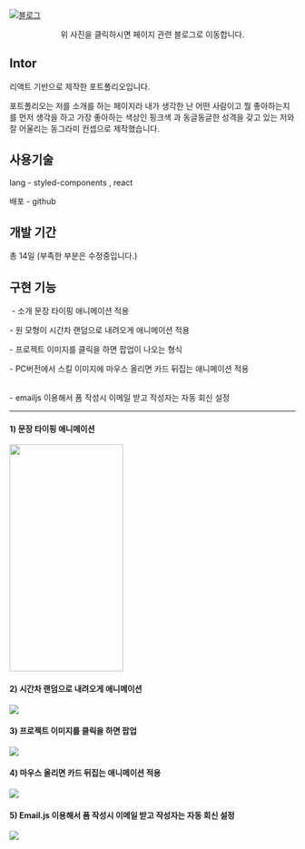 
[![블로그](https://github.com/josoyean/soyeon-portfolio/assets/31685570/1283ee32-2fce-44c7-b9d9-15efbb563b18)](https://saltsoyeon.tistory.com/52)

<div align=center>
  
  위 사진을 클릭하시면 페이지 관련 블로그로 이동합니다.
</div>



## **Intor**

리액트 기반으로 제작한 포트폴리오입니다.

포트폴리오는 저를 소개를 하는 페이지라 내가 생각한 난 어떤 사람이고 뭘 좋아하는지를 먼저 생각을 하고 가장 좋아하는 색상인 핑크색 과 동글동글한 성격을 갖고 있는 저와 잘 어울리는 동그라미 컨셉으로 제작했습니다.

## **사용기술**

lang - styled-components , react

배포 - github

## **개발 기간**

총 14일 (부족한 부분은 수정중입니다.)

## **구현 기능**

 - 소개 문장 타이핑 애니메이션 적용

\- 원 모형이 시간차 랜덤으로 내려오게 애니메이션 적용

\- 프로젝트 이미지를 클릭을 하면 팝업이 나오는 형식

\- PC버전에서 스킬 이미지에 마우스 올리면 카드 뒤집는 애니메이션 적용  
  

\- emailjs 이용해서 폼 작성시 이메일 받고 작성자는 자동 회신 설정

---

#### 1) 문장 타이핑 애니메이션

<img src='https://github.com/josoyean/soyeon-portfolio/assets/31685570/9994f576-4420-4c49-91b2-4a15de9a3c9d' width="200" height="400" />



#### 2) 시간차 랜덤으로 내려오게 애니메이션

<img src='https://github.com/josoyean/soyeon-portfolio/assets/31685570/7da27c4a-a286-4c89-9ee4-f3d82dd57803' />


#### 3) 프로젝트 이미지를 클릭을 하면 팝업

<img src='https://github.com/josoyean/soyeon-portfolio/assets/31685570/e6473706-0bbd-437e-bd2c-4d87723c93c1' />


#### 4) 마우스 올리면 카드 뒤집는 애니메이션 적용

<img src='https://github.com/josoyean/soyeon-portfolio/assets/31685570/0876c571-264c-486e-bb46-c05e87983ee4' />


#### 5) Email.js 이용해서 폼 작성시 이메일 받고 작성자는 자동 회신 설정

<img src='https://github.com/josoyean/soyeon-portfolio/assets/31685570/7bae940f-9f0a-49f1-a1dc-8e6831ad71ff' />

